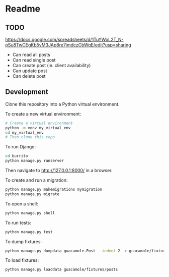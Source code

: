 # Readme

## TODO

https://docs.google.com/spreadsheets/d/1TuYWxL2T_N-pSu8TwCEgKb5vM3JAp8re7imdczCbWqE/edit?usp=sharing

- Can read all posts
- Can read single post
- Can create post (ie. client availability)
- Can update post
- Can delete post

## Development

Clone this repository into a Python virtual environment.

To create a new virtual environment:

```bash
# Create a virtual environment
python -m venv my_virtual_env
cd my_virtual_env
# Then clone this repo
```

To run Django:

```bash
cd burrito
python manage.py runserver
```

Then navigate to http://127.0.0.1:8000/ in a browser.

To create and run a migration:

```bash
python manage.py makemigrations mymigration
python manage.py migrate
```

To open a shell:

```bash
python manage.py shell
```

To run tests:

```bash
python manage.py test
```

To dump fixtures:

```bash
python manage.py dumpdata guacamole.Post --indent 2  > guacamole/fixtures/posts.json
```

To load fixtures:

```bash
python manage.py loaddata guacamole/fixtures/posts
```
